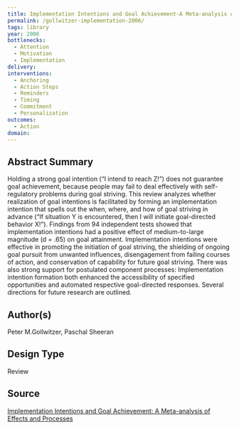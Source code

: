 ```yaml
---
title: Implementation Intentions and Goal Achievement-A Meta-analysis of Effects and Processes
permalink: /gollwitzer-implementation-2006/
tags: library 
year: 2006
bottlenecks: 
  - Attention 
  - Motivation
  - Implementation
delivery: 
interventions: 
  - Anchoring 
  - Action Steps 
  - Reminders 
  - Timing 
  - Commitment 
  - Personalization 
outcomes: 
  - Action 
domain: 
---
```

## Abstract Summary

Holding a strong goal intention (“I intend to reach Z!”) does not guarantee goal achievement, because people may fail to deal effectively with self-regulatory problems during goal striving. This review analyzes whether realization of goal intentions is facilitated by forming an implementation intention that spells out the when, where, and how of goal striving in advance (“If situation Y is encountered, then I will initiate goal-directed behavior X!”). Findings from 94 independent tests showed that implementation intentions had a positive effect of medium-to-large magnitude (d = .65) on goal attainment. Implementation intentions were effective in promoting the initiation of goal striving, the shielding of ongoing goal pursuit from unwanted influences, disengagement from failing courses of action, and conservation of capability for future goal striving. There was also strong support for postulated component processes: Implementation intention formation both enhanced the accessibility of specified opportunities and automated respective goal-directed responses. Several directions for future research are outlined.

## Author(s)

Peter M.Gollwitzer, Paschal Sheeran

## Design Type

Review

## Source

<a href="https://kops.uni-konstanz.de/bitstream/handle/123456789/10973/06GollwitzerSheeran_ImplementationIntentionsAndGoalAchievement.pdf?sequence=1">Implementation Intentions and Goal Achievement: A Meta-analysis of Effects and Processes</a>
